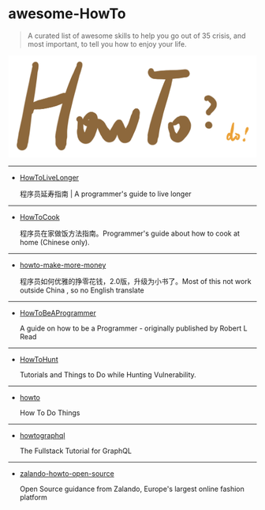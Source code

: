 # awesome-HowTo

> A curated list of awesome skills to help you go out of 35 crisis, and most important, to tell you how to enjoy your life.

![HowToLogo](https://github.com/ChunelFeng/awesome-HowTo/blob/main/image/HowTo.jpeg)

----
* [HowToLiveLonger](https://github.com/geekan/HowToLiveLonger)
  
  程序员延寿指南 | A programmer's guide to live longer
----
* [HowToCook](https://github.com/Anduin2017/HowToCook)

  程序员在家做饭方法指南。Programmer's guide about how to cook at home (Chinese only).
----
* [howto-make-more-money](https://github.com/easychen/howto-make-more-money)
  
  程序员如何优雅的挣零花钱，2.0版，升级为小书了。Most of this not work outside China , so no English translate
----
* [HowToBeAProgrammer](https://github.com/braydie/HowToBeAProgrammer)
  
  A guide on how to be a Programmer - originally published by Robert L Read
----
* [HowToHunt](https://github.com/KathanP19/HowToHunt)

  Tutorials and Things to Do while Hunting Vulnerability.
----
* [howto](https://github.com/codeforamerica/howto)

  How To Do Things
----
* [howtographql](https://github.com/howtographql/howtographql)

  The Fullstack Tutorial for GraphQL
----
* [zalando-howto-open-source](https://github.com/zalando/zalando-howto-open-source)
  
  Open Source guidance from Zalando, Europe's largest online fashion platform
